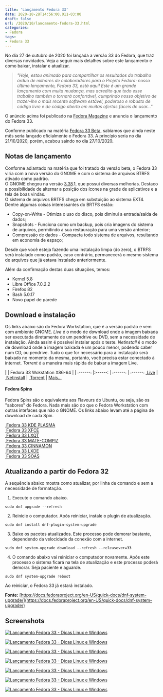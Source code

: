 ```yaml
---
title: 'Lançamento Fedora 33'
date: 2020-10-28T14:56:00.011-03:00
draft: false
url: /2020/10/lancamento-fedora-33.html
categories:
- Fedora
tags:
- Fedora 33
---
```


No dia 27 de outubro de 2020 foi lançada a versão 33 do Fedora, que traz diversas novidades. Veja a seguir mais detalhes sobre este lançamento e como baixar, instalar e atualizar.

<!--more-->

> _"Hoje, estou animado para compartilhar os resultados do trabalho árduo de milhares de colaboradores para o Projeto Fedora: nosso último lançamento, Fedora 33, está aqui! Este é um grande lançamento com muita mudança, mas acredito que todo esse trabalho também o tornará confortável, cumprindo nosso objetivo de trazer-lhe o mais recente software estável, poderoso e robusto de código livre e de código aberto em muitas ofertas fáceis de usar..."_

O anúncio acima foi publicado na [Fedora Magazine](https://fedoramagazine.org/announcing-fedora-33/) e anuncia o lançamento do Fedora 33.  
  
Conforme publicado na matéria [Fedora 33 Beta](https://info.wsouza.com.br/2020/10/fedora-33-beta.html), sabíamos que ainda neste mês seria lançado oficialmente o Fedora 33. A princípio seria no dia 21/10/2020, porém, acabou saindo no dia 27/10/2020.  
  

## Notas de lançamento

  
Conforme adiantado na matéria que foi tratado da versão beta, o Fedora 33 viria com a nova versão do GNOME e com o sistema de arquivos BTRFS ativado como padrão.  
O GNOME chegou na versão [3.38](https://info.wsouza.com.br/2020/09/gnome-338-e-lancado.html).1, que possui diversas melhorias. Destaco a possibilidade de alternar a posição dos ícones na grade de aplicativos e a tela de boas vindas.  
O sistema de arquivos BRTFS chega em substuição ao sistema EXT4. Dentre algumas coisas interessantes do BRTFS estão:  

*   Copy-on-Write - Otimiza o uso do disco, pois diminui a entrada/saída de dados;
*   Snapshots - Funciona como um backup, pois cria imagens do sistema de arquivos, permitindo a sua restauração para uma versão anterior;
*   Compressão de dados - Compacta todo sistema de arquivos, resultando em economia de espaço;

Desde que você esteja fazendo uma instalação limpa (do zero), o BTRFS será instalado como padrão, caso contrário, permanecerá o mesmo sistema de arquivos que já estava instalado anteriormente.  
  
Além da confirmação destas duas situações, temos:  

*   Kernel 5.8
*   Libre Office 7.0.2.2
*   Firefox 82
*   Bash 5.0.17
*   Novo papel de parede

  

## Download e instalação

  
Os links abaixo são do Fedora Workstation, que é a versão padrão e vem com ambiente GNOME. _Live_ é o modo de download onde a imagem baixada ser executada diretamente de um pendrive ou DVD, sem a necessidade de instalação. Ainda assim é possível instalar após o teste. _Netinstall_ é o modo de download onde a imagem baixada é um pouco menor, podendo caber num CD, ou pendrive. Tudo o que for necessário para a instalação será baixado no momento da mesma, portanto, você precisa estar conectado à internet. _Torrent_ é a maneira mais rápida de baixar a imagem Live.  
  

| | Fedora 33 Wokstation X86-64 | |
:------: |:------: | :------: | :------:
[ Live](https://download.fedoraproject.org/pub/fedora/linux/releases/33/Workstation/x86_64/iso/Fedora-Workstation-Live-x86_64-33-1.2.iso) | [ Netinstall](https://download.fedoraproject.org/pub/fedora/linux/releases/33/Server/x86_64/iso/Fedora-Server-netinst-x86_64-33-1.2.iso) | [ Torrent](https://torrent.fedoraproject.org/torrents/Fedora-Workstation-Live-x86_64-33.torrent) | [Mais...](https://alt.fedoraproject.org/)  

#### Fedora Spins

  
Fedora Spins são o equivalente aos Flavours do Ubuntu, ou seja, são os "sabores" do Fedora. Nada mais são do que o Fedora Workstation com outras intefaces que não o GNOME. Os links abaixo levam até a página de download de cada Spin.  
  
[ Fedora 33 KDE PLASMA](https://spins.fedoraproject.org/kde/download/index.html)  
[ Fedora 33 XFCE](https://spins.fedoraproject.org/pt_BR/xfce/)  
[ Fedora 33 LXQT](https://spins.fedoraproject.org/pt_BR/lxqt/)  
[ Fedora 33 MATE-COMPIZ](https://spins.fedoraproject.org/pt_BR/mate-compiz/)  
[ Fedora 33 CINNAMON](https://spins.fedoraproject.org/pt_BR/cinnamon/)  
[ Fedora 33 LXDE](https://spins.fedoraproject.org/pt_BR/lxde/)  
[ Fedora 33 SOAS](https://spins.fedoraproject.org/pt_BR/soas/)  
  

## Atualizando a partir do Fedora 32

  
A sequência abaixo mostra como atualizar, por linha de comando e sem a necessidade de formatação.  
  
1. Execute o comando abaixo.  
  
`sudo dnf upgrade --refresh`

2. Reinicie o computador. Após reiniciar, instale o plugin de atualização.  
  
`sudo dnf install dnf-plugin-system-upgrade`

  
3. Baixe os pacotes atualizados. Este processo pode demorar bastante, dependendo da velocidade da conexão com a internet.  
  
`sudo dnf system-upgrade download --refresh --releasever=33`

4. O comando abaixo vai reiniciar o computador novamente. Após este processo o sistema ficará na tela de atualização e este processo poderá demorar. Seja paciente e aguarde.  

`sudo dnf system-upgrade reboot`
  
Ao reiniciar, o Fedora 33 já estará instalado.  
  
**Fonte:** [https://docs.fedoraproject.org/en-US/quick-docs/dnf-system-upgrade/](https://docs.fedoraproject.org/en-US/quick-docs/dnf-system-upgrade/)  
  

## Screenshots

  
[![Lançamento Fedora 33 - Dicas Linux e Windows](https://1.bp.blogspot.com/-oucTH9vspG4/X5mVZWe2h4I/AAAAAAAAQtM/XnUfzwNbhaIqoDq6880GLla5n7kDt2sRQCNcBGAsYHQ/s600/01.png "Lançamento Fedora 33 - Dicas Linux e Windows")](https://1.bp.blogspot.com/-oucTH9vspG4/X5mVZWe2h4I/AAAAAAAAQtM/XnUfzwNbhaIqoDq6880GLla5n7kDt2sRQCNcBGAsYHQ/s1366/01.png)

[![Lançamento Fedora 33 - Dicas Linux e Windows](https://1.bp.blogspot.com/-moM2NhlTMOI/X5mVZIuYqFI/AAAAAAAAQtE/05o6-MvtXvIWtgh6k7MPJ3BwAjNFo_9XgCNcBGAsYHQ/s600/02.png "Lançamento Fedora 33 - Dicas Linux e Windows")](https://1.bp.blogspot.com/-moM2NhlTMOI/X5mVZIuYqFI/AAAAAAAAQtE/05o6-MvtXvIWtgh6k7MPJ3BwAjNFo_9XgCNcBGAsYHQ/s1366/02.png)

[![Lançamento Fedora 33 - Dicas Linux e Windows](https://1.bp.blogspot.com/-wpqnOqkkHnw/X5mVZT7gUNI/AAAAAAAAQtI/KhIbLN_xK00lKTK5fGgbeh96DrLeEqedQCNcBGAsYHQ/s600/03.png "Lançamento Fedora 33 - Dicas Linux e Windows")](https://1.bp.blogspot.com/-wpqnOqkkHnw/X5mVZT7gUNI/AAAAAAAAQtI/KhIbLN_xK00lKTK5fGgbeh96DrLeEqedQCNcBGAsYHQ/s1366/03.png)

[![Lançamento Fedora 33 - Dicas Linux e Windows](https://1.bp.blogspot.com/--vWTrJa8djc/X5mVaIMHbBI/AAAAAAAAQtQ/uwDWiZsXSRU7MBd0AnemxvIT5rpNbenzwCNcBGAsYHQ/s600/04.png "Lançamento Fedora 33 - Dicas Linux e Windows")](https://1.bp.blogspot.com/--vWTrJa8djc/X5mVaIMHbBI/AAAAAAAAQtQ/uwDWiZsXSRU7MBd0AnemxvIT5rpNbenzwCNcBGAsYHQ/s1366/04.png)

[![Lançamento Fedora 33 - Dicas Linux e Windows](https://1.bp.blogspot.com/-mq487Sx53ZA/X5mVabvmIqI/AAAAAAAAQtU/XqWx7vf8E3I6g6sVGVEAR4G18DbR6xQXgCNcBGAsYHQ/s600/05.png "Lançamento Fedora 33 - Dicas Linux e Windows")](https://1.bp.blogspot.com/-mq487Sx53ZA/X5mVabvmIqI/AAAAAAAAQtU/XqWx7vf8E3I6g6sVGVEAR4G18DbR6xQXgCNcBGAsYHQ/s1366/05.png)

[![Lançamento Fedora 33 - Dicas Linux e Windows](https://1.bp.blogspot.com/-_8uAL-uonT8/X5mVaaoIFPI/AAAAAAAAQtY/xxPqZZHn8pYeo_BOtQA9npK0ctV8HobegCNcBGAsYHQ/s600/07.png "Lançamento Fedora 33 - Dicas Linux e Windows")](https://1.bp.blogspot.com/-_8uAL-uonT8/X5mVaaoIFPI/AAAAAAAAQtY/xxPqZZHn8pYeo_BOtQA9npK0ctV8HobegCNcBGAsYHQ/s1366/07.png)

[![Lançamento Fedora 33 - Dicas Linux e Windows](https://1.bp.blogspot.com/-8Bztu0VmtLU/X5mVawI8RGI/AAAAAAAAQtc/TEWim4__UCsgpeh2s-LVua3lDOgxfC4qwCNcBGAsYHQ/s600/08.png "Lançamento Fedora 33 - Dicas Linux e Windows")](https://1.bp.blogspot.com/-8Bztu0VmtLU/X5mVawI8RGI/AAAAAAAAQtc/TEWim4__UCsgpeh2s-LVua3lDOgxfC4qwCNcBGAsYHQ/s1366/08.png)
